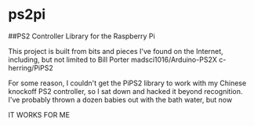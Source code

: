 # ps2pi
##PS2 Controller Library for the Raspberry Pi
 
 This project is built from bits and pieces I've found on the Internet,
 including, but not limited to 
Bill Porter madsci1016/Arduino-PS2X
c-herring/PiPS2

For some reason, I couldn't get the PiPS2 library to work with my Chinese
knockoff PS2 controller, so I sat down and hacked it beyond recognition.
I've probably thrown a dozen babies out with the bath water, but now

IT WORKS FOR ME
